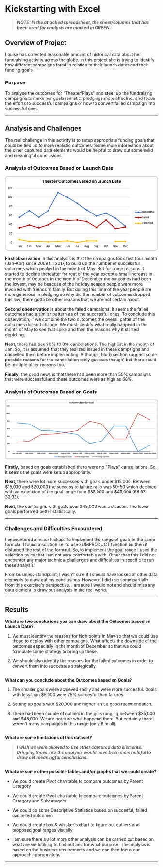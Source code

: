 # Kickstarting with Excel

> _**NOTE: In the attached spreadsheet, the sheet/columns that has been used for analysis are marked in GREEN.**_

## Overview of Project
Louise has collected reasonable amount of historical data about her fundraising activity across the globe. In this project she is trying to identify how different campaigns fared in relation to their launch dates and their funding goals.

### Purpose
To analyse the outcomes for "Theater/Plays" and steer up the fundraising campaigns to make her goals realistic, pledgings more affective, and focus the efforts to successful campaigns or how to convert failed campaign into successful ones.

---
## Analysis and Challenges
The real challenge in this activity is to setup appropriate funding goals that could be tied up to more realistic outcomes. Some more information about the other captured data elements would be helpful to draw out some solid and meaningful conclusions.

### Analysis of Outcomes Based on Launch Date

![](https://raw.githubusercontent.com/neerajain9/RDS-BootCamp/master/Homework/Module%201%20Challenge/Theater_Outcomes_vs_Launch.png)


**First observation** in this analysis is that the campaigns took first four month (Jan-Apr) since 2009 till 2017, to build up the number of successful outcomes which peaked in the month of May. But for some reasons it started to decline thereafter for reat of the year except a small increase in the month of October. In the month of December the outcomes had been the lowest, may be beacuse of the holiday season people were more involved with friends 'n family. But during this time of the year people are more generous in pledging so why did the number of outcomes dropped this low; there gotta be other reasons that we are not certain about.

**Second obeservation** is about the failed campaigns. It seems the failed outcomes had a similar pattern as of the successful ones. To conclude this observation, if we combine the two outcomes the overall patter of the outcomes doesn't change. We must identify what really happend in the month of May to see that spike and then the reasons why it started depleting.

**Next,** there had been 0% t0 8% cancellations. The highest in the month of Jan. So, it is assumed, that they realized issued in these campaigns and cancelled them before implementing. Although, blurb section suggest some possible reasons for the cancellation (only guesses though) but there could be multiple other reasons too.

**Finally,** the good news is that there had been more than 50% campaigns that were successful and these outcomes were as high as 68%.

### Analysis of Outcomes Based on Goals
![](https://raw.githubusercontent.com/neerajain9/RDS-BootCamp/master/Homework/Module%201%20Challenge/Outcomes_vs_Goals.png)

**Firstly,** based on goals established there were no "Plays" cancellations. So, it seems the goals were setup appropriatly.

**Next,** there were lot more successes with goals under $15,000. Between $15,000 and $20,000 the success to failure ratio was 50-50 which declined with an exception of the goal range from $35,000 and $45,000 (66.67: 33.33).

**Next,** the campaigns with goals over $45,000 was a disaster. The lower goals performed better statistically.

---
### Challenges and Difficulties Encountered
I encountered a minor hickup. To implement the range of goals in the same formula. I found a solution i.e. to use SUMPRODUCT function bu then it disturbed the rest of the formaul. So, to implement the goal range I used the selection twice that I am not very comfortable with. Other than this I did not encounter any major technical challenges and difficulties in specific to run these analysis.

From business standpoint, I wasn't sure if I should have looked at other data elements to draw out my conclusions. However, I did use some partially from this exercise's perspective. I am sure I would not and should miss any data element to draw out analysis in the real world.

---
## Results

**What are two conclusions you can draw about the Outcomes based on Launch Date?**

1. We must identify the reasons for high points in May so that we could use those to deploy with other campaigns. What affects the downside of the outcomes especially in the month of December so that we could formulate some strategy to bring up these.

2. We should also identify the reasons for the failed outcomes in order to convert them into successes strategically.

## 
**What can you conclude about the Outcomes based on Goals?**

1. The smaller goals were achieved easily and were more succesful. Goals with less than $5,000 were 75% succesful than failures.

2. Setting up goals with $20,000 and higher isn't a good recomendation.

3. There had been couple of outliers in the gols ranging between $35,000 and $45,000. We are not sure what happend there. But certainly there weren't many campaigns in this range (only 9 in all). 

##
**What are some limitations of this dataset?**

> _**I wish we were allowed to use other captured data elements. Bringing those into the analysis would have been more helpful to draw out meaningful conclusions.**_

##
**What are some other possible tables and/or graphs that we could create?**
* We could create Pivot char/table to compare outcomes by Parent Category

* We could create Pivot char/table to compare outcomes by Parent Category and Subcategory

* We could do some Descriptive Statistics based on succesful, failed, cancelled outcomes.

* We could create box & whisker's chart to figure out outliers and proposed goal ranges visually

* I am sure there's a lot more other analysis can be carried out based on what are we looking to find out and for what purpose. The analysis is based on the business requirements and we can then focus our approach appropriately.
---